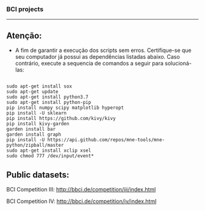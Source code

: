 ### BCI projects ###
-------------------------------------------------------------------------

## Atenção: 

* A fim de garantir a execução dos scripts sem erros. Certifique-se que seu computador já possui as dependências listadas abaixo. Caso contrário, execute a sequencia de comandos a seguir para solucioná-las:

```shell

sudo apt-get install sox
sudo apt-get update
sudo apt-get install python3.7
sudo apt-get install python-pip
pip install numpy scipy matplotlib hyperopt
pip install -U sklearn
pip install https://github.com/kivy/kivy
pip install kivy-garden
garden install bar
garden install graph
pip install -U https://api.github.com/repos/mne-tools/mne-python/zipball/master
sudo apt-get install xclip xsel
sudo chmod 777 /dev/input/event* 

```

## Public datasets:
BCI Competition III: http://bbci.de/competition/iii/index.html

BCI Competition IV: http://bbci.de/competition/iv/index.html
